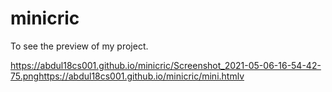 # minicric

To see the preview of my project.

https://abdul18cs001.github.io/minicric/Screenshot_2021-05-06-16-54-42-75.pnghttps://abdul18cs001.github.io/minicric/mini.htmlv
